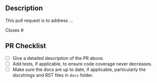 ## Description

<!-- Provide a general description of what your pull request does.
Complete the following sentence and add relevant details as you see fit.
In addition please ensure that the pull request title is descriptive
and allows maintainers to infer the applicable subpackage(s). -->

This pull request is to address ...

<!-- If the pull request closes any open issues you can add this.
If you replace <Issue Number> with a number, GitHub will automatically link it.
If this pull request is unrelated to any issues, please remove
the following line. -->

Closes #<Issue Number>

## PR Checklist

- [ ] Give a detailed description of the PR above.
- [ ] Add tests, if applicable, to ensure code coverage never decreases.
- [ ] Make sure the docs are up to date, if applicable, particularly the
      docstrings and RST files in `docs` folder.
